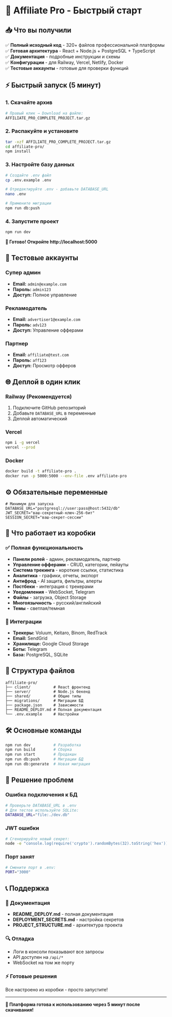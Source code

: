 # 🚀 Affiliate Pro - Быстрый старт

## 📥 Что вы получили
✅ **Полный исходный код** - 320+ файлов профессиональной платформы  
✅ **Готовая архитектура** - React + Node.js + PostgreSQL + TypeScript  
✅ **Документация** - подробные инструкции и схемы  
✅ **Конфигурации** - для Railway, Vercel, Netlify, Docker  
✅ **Тестовые аккаунты** - готовые для проверки функций  

## ⚡ Быстрый запуск (5 минут)

### 1. Скачайте архив
```bash
# Правый клик → Download на файле:
AFFILIATE_PRO_COMPLETE_PROJECT.tar.gz
```

### 2. Распакуйте и установите
```bash
tar -xzf AFFILIATE_PRO_COMPLETE_PROJECT.tar.gz
cd affiliate-pro/
npm install
```

### 3. Настройте базу данных
```bash
# Создайте .env файл
cp .env.example .env

# Отредактируйте .env - добавьте DATABASE_URL
nano .env

# Примените миграции
npm run db:push
```

### 4. Запустите проект
```bash
npm run dev
```

**🎉 Готово! Откройте http://localhost:5000**

## 🔐 Тестовые аккаунты

### Супер админ
- **Email:** `admin@example.com`
- **Пароль:** `admin123`
- **Доступ:** Полное управление

### Рекламодатель  
- **Email:** `advertiser1@example.com`
- **Пароль:** `adv123`
- **Доступ:** Управление офферами

### Партнер
- **Email:** `affiliate@test.com`
- **Пароль:** `aff123` 
- **Доступ:** Просмотр офферов

## 🌐 Деплой в один клик

### Railway (Рекомендуется)
1. Подключите GitHub репозиторий
2. Добавьте `DATABASE_URL` в переменные
3. Деплой автоматический

### Vercel
```bash
npm i -g vercel
vercel --prod
```

### Docker
```bash
docker build -t affiliate-pro .
docker run -p 5000:5000 --env-file .env affiliate-pro
```

## ⚙️ Обязательные переменные
```env
# Минимум для запуска
DATABASE_URL="postgresql://user:pass@host:5432/db"
JWT_SECRET="ваш-секретный-ключ-256-бит"
SESSION_SECRET="ваш-секрет-сессии"
```

## 🎯 Что работает из коробки

### ✅ Полная функциональность
- **Панели ролей** - админ, рекламодатель, партнер
- **Управление офферами** - CRUD, категории, пейауты
- **Система трекинга** - короткие ссылки, статистика
- **Аналитика** - графики, отчеты, экспорт
- **Антифрод** - AI защита, фильтры, алерты
- **Постбеки** - интеграция с трекерами
- **Уведомления** - WebSocket, Telegram
- **Файлы** - загрузка, Object Storage
- **Многоязычность** - русский/английский
- **Темы** - светлая/темная

### 🔌 Интеграции
- **Трекеры:** Voluum, Keitaro, Binom, RedTrack
- **Email:** SendGrid
- **Хранилище:** Google Cloud Storage
- **Боты:** Telegram
- **База:** PostgreSQL, SQLite

## 📁 Структура файлов
```
affiliate-pro/
├── client/          # React фронтенд
├── server/          # Node.js бекенд
├── shared/          # Общие типы
├── migrations/      # Миграции БД
├── package.json     # Зависимости
├── README_DEPLOY.md # Полная документация
└── .env.example     # Настройки
```

## 🛠️ Основные команды
```bash
npm run dev          # Разработка
npm run build        # Сборка
npm run start        # Продакшн
npm run db:push      # Миграции БД
npm run db:generate  # Новая миграция
```

## 🚨 Решение проблем

### Ошибка подключения к БД
```bash
# Проверьте DATABASE_URL в .env
# Для тестов используйте SQLite:
DATABASE_URL="file:./dev.db"
```

### JWT ошибки
```bash
# Сгенерируйте новый секрет:
node -e "console.log(require('crypto').randomBytes(32).toString('hex'))"
```

### Порт занят
```bash
# Смените порт в .env:
PORT="3000"
```

## 📞 Поддержка

### 📖 Документация
- **README_DEPLOY.md** - полная документация
- **DEPLOYMENT_SECRETS.md** - настройка секретов  
- **PROJECT_STRUCTURE.md** - архитектура проекта

### 🔍 Отладка
- Логи в консоли показывают все запросы
- API доступен на `/api/*` 
- WebSocket на том же порту

### ⚡ Готовые решения
Все настроено из коробки - просто запустите!

---
**🎯 Платформа готова к использованию через 5 минут после скачивания!**